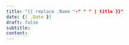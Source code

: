 ```yaml
---
title: "{{ replace .Name "-" " " | title }}"
date: {{ .Date }}
draft: false
subtitle:
content:
---
```

